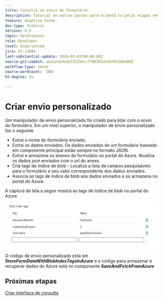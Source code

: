 ```yaml
---
title: Consulta ao envio de formulário
description: Tutorial em várias partes para orientá-lo pelas etapas envolvidas na consulta de envios de formulários armazenados no portal do Azure
feature: Adaptive Forms
doc-type: Tutorial
version: 6.5
topic: Development
role: Developer
level: Experienced
jira: kt-14884
last-substantial-update: 2024-03-03T00:00:00Z
source-git-commit: ae2a2cbde1bf21314cc77863014cb0f013b6e0bb
workflow-type: tm+mt
source-wordcount: '164'
ht-degree: 1%

---
```


# Criar envio personalizado

Um manipulador de envio personalizado foi criado para lidar com o envio do formulário. Em um nível superior, o manipulador de envio personalizado faz o seguinte

* Extrai o nome do formulário enviado.
* Extrai os dados enviados. Os dados enviados de um formulário baseado em componente principal estão sempre no formato JSON.
* Extrai e armazena os anexos de formulário no portal do Azure. Atualiza os dados json enviados com o url do anexo.
* Cria tags de índice de blob - Localiza a lista de campos pesquisáveis para o formulário e seu valor correspondente dos dados enviados.
* Associa as tags de índice de blob aos dados enviados e os armazena no portal do Azure.

A captura de tela a seguir mostra as tags de índice de blob no portal do Azure

![blob-index-tags](assets/blob-index-tags.png)

O código de envio personalizado está em **_StoreFormDataWithBlobIndexTagsInAzure_** e o código para armazenar e recuperar dados do Azure está no componente **_SaveAndFetchFromAzure_**

## Próximas etapas

[Criar interface de consulta](./part3.md)

